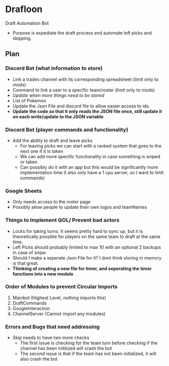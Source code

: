 # Drafloon
Draft Automation Bot

- Purpose is expediate the draft process and automate left picks and skipping.

## Plan
### Discord Bot (what information to store)
- Link a trades channel with its corresponding spreadsheet (limit only to mods)
- Command to link a user to a specific team/roster (limit only to mods)
- *Update when more things need to be stored*
- List of Pokemon
- Update the Json File and discord file to allow easier access to ids.
- **Update the code so that it only reads the JSON file once, still update it on each write/update to the JSON variable**

### Discord Bot (player commands and functionality)
- Add the ability to draft and leave picks
  - For leaving picks we can start with a ranked system that goes to the next one if it is taken
  - We can add more specific functionality in case something is sniped or taken
  - Can possibly do it with an app but this would be significantly more implementation time (I also only have a 1 cpu server, so I want to limit commands)

### Google Sheets
- Only needs access to the roster page
- Possibly allow people to update their own logos and teamNames


### Things to Implement QOL/ Prevent bad actors
- Locks for taking turns. 
It seems pretty hard to sync up, but it is theoretically possible for players on the same team to draft at the same time.
- Left Picks should probably limited to max 10 with an optional 2 backups in case of snipe.
- Should I make a seperate Json File for it? I dont think storing in memory is that great.
- **Thinking of creating a new file for timer, and seperating the timer functions into a new module**


### Order of Modules to prevent Circular Imports
1. Mainbot (Highest Level, nothing imports this)
2. DraftCommands
3. GoogleInteraction
4. ChannelServer (Cannot import any modules)

### Errors and Bugs that need addressing
- Skip needs to have two more checks
  - The first issue is checking for the team turn before checking if the channel has been initilized will crash the bot
  - The second issue is that if the team has not been initialized, it will also crash the bot


